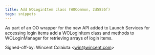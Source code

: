 ```yaml
---
title: Add WOLoginItem class (WOCommon, 2d5855f)
tags: snippets
---
```


As part of an OO wrapper for the new API added to Launch Services for accessing login items add a WOLoginItem class and methods to WOLoginManager for retrieving arrays of login items.

Signed-off-by: Wincent Colaiuta &lt;win@wincent.com&gt;
